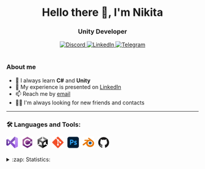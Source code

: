 <div id = "header", align = "center">
<h1>Hello there 👋, I'm Nikita</h1>
<h3>Unity Developer</h3>

<a href = "https://discordapp.com/users/311570765172572170/">
<img src = "https://img.shields.io/badge/Discord-purple?style=for-the-badge&logo=discord&logoColor=white" alt = "Discord" />
</a>

<a href = "https://www.linkedin.com/in/nikita-shatalov-2694b0239/">
<img src = "https://img.shields.io/badge/LinkedIn-darkblue?style=for-the-badge&logo=linkedin&logoColor=white" alt = "LinkedIn" />
</a>

<a href = "https://t.me/Fanamon/">
<img src = "https://img.shields.io/badge/Telegram-blue?style=for-the-badge&logo=telegram&logoColor=white" alt = "Telegram" />
</a>

</div>
<br />

### About me
- 🌱 I always learn **C#** and **Unity**
- 📄 My experience is presented on [LinkedIn](https://www.linkedin.com/in/nikita-shatalov-2694b0239/)
- 📫 Reach me by [email](mailto:shatalov1998@yahoo.com)
- 🤹🏽 I'm always looking for new friends and contacts

---

### :hammer_and_wrench: Languages and Tools:
<img align="left" alt="VisualStudio" width="30px" style="padding-right:10px;" src="https://github.com/devicons/devicon/blob/master/icons/visualstudio/visualstudio-original.svg" />
<img align="left" alt="CSharp" width="30px" style="padding-right:10px;" src="https://github.com/devicons/devicon/blob/master/icons/csharp/csharp-original.svg" />
<img align="left" alt="Unity" width="30px" style="padding-right:10px;" src="https://github.com/devicons/devicon/blob/master/icons/unity/unity-original.svg" />
<img align="left" alt="Git" width="30px" style="padding-right:10px;" src="https://github.com/devicons/devicon/blob/master/icons/git/git-original.svg" />
<img align="left" alt="AdobePhotoshop" width="30px" style="padding-right:10px;" src="https://github.com/devicons/devicon/blob/master/icons/photoshop/photoshop-original.svg" />
<img align="left" alt="Blender" width="30px" style="padding-right:10px;" src="https://github.com/devicons/devicon/blob/master/icons/blender/blender-original.svg" />
<img align="left" alt="GitHub" width="30px" style="padding-right:10px;" src="https://github.com/devicons/devicon/blob/master/icons/github/github-original.svg" />

<br />
<br />
<br />

<details>
  <summary>:zap: Statistics:</summary>
   <img align="left" alt="codeSTACKr's GitHub Stats" src="https://github-readme-stats.vercel.app/api/top-langs/?username=Fanamon&langs_count=8&layout=compact" />
    <br />
    <img align="left" alt="codeSTACKr's GitHub Stats" src="https://github-readme-stats.vercel.app/api?username=Fanamon&show_icons=true&theme=tokyonight" />
</details>
